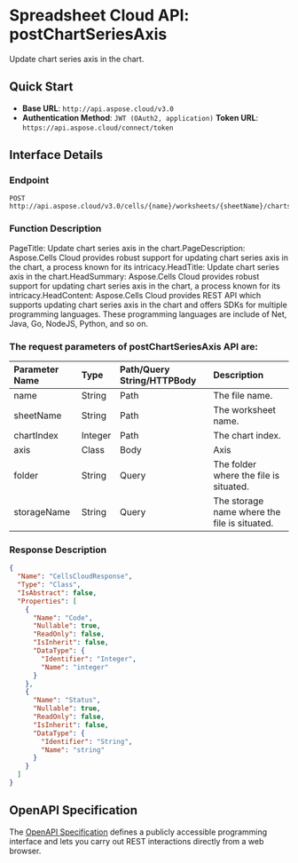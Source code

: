 
# **Spreadsheet Cloud API: postChartSeriesAxis**

Update chart series axis in the chart. 


## **Quick Start**

- **Base URL**: `http://api.aspose.cloud/v3.0`
- **Authentication Method**: `JWT (OAuth2, application)`  **Token URL**: `https://api.aspose.cloud/connect/token`
## **Interface Details**

### **Endpoint** 

```
POST http://api.aspose.cloud/v3.0/cells/{name}/worksheets/{sheetName}/charts/{chartIndex}/seriesaxis
```
### **Function Description**
PageTitle: Update chart series axis in the chart.PageDescription: Aspose.Cells Cloud provides robust support for updating chart series axis in the chart, a process known for its intricacy.HeadTitle: Update chart series axis in the chart.HeadSummary: Aspose.Cells Cloud provides robust support for updating chart series axis in the chart, a process known for its intricacy.HeadContent: Aspose.Cells Cloud provides REST API which supports updating chart series axis in the chart and offers SDKs for multiple programming languages. These programming languages are include of Net, Java, Go, NodeJS, Python, and so on.

### The request parameters of **postChartSeriesAxis** API are: 

| Parameter Name | Type | Path/Query String/HTTPBody | Description | 
| :- | :- | :- |:- | 
|name|String|Path|The file name.|
|sheetName|String|Path|The worksheet name.|
|chartIndex|Integer|Path|The chart index.|
|axis|Class|Body|Axis |
|folder|String|Query|The folder where the file is situated.|
|storageName|String|Query|The storage name where the file is situated.|

### **Response Description**
```json
{
  "Name": "CellsCloudResponse",
  "Type": "Class",
  "IsAbstract": false,
  "Properties": [
    {
      "Name": "Code",
      "Nullable": true,
      "ReadOnly": false,
      "IsInherit": false,
      "DataType": {
        "Identifier": "Integer",
        "Name": "integer"
      }
    },
    {
      "Name": "Status",
      "Nullable": true,
      "ReadOnly": false,
      "IsInherit": false,
      "DataType": {
        "Identifier": "String",
        "Name": "string"
      }
    }
  ]
}
```


## OpenAPI Specification

The [OpenAPI Specification](https://reference.aspose.cloud/cells/#/ChartsController/PostChartSeriesAxis) defines a publicly accessible programming interface and lets you carry out REST interactions directly from a web browser.
